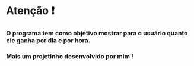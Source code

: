 # Atenção :exclamation:

### O programa tem como objetivo mostrar para o usuário quanto ele ganha por dia e por hora. 

### Mais um projetinho desenvolvido por mim !